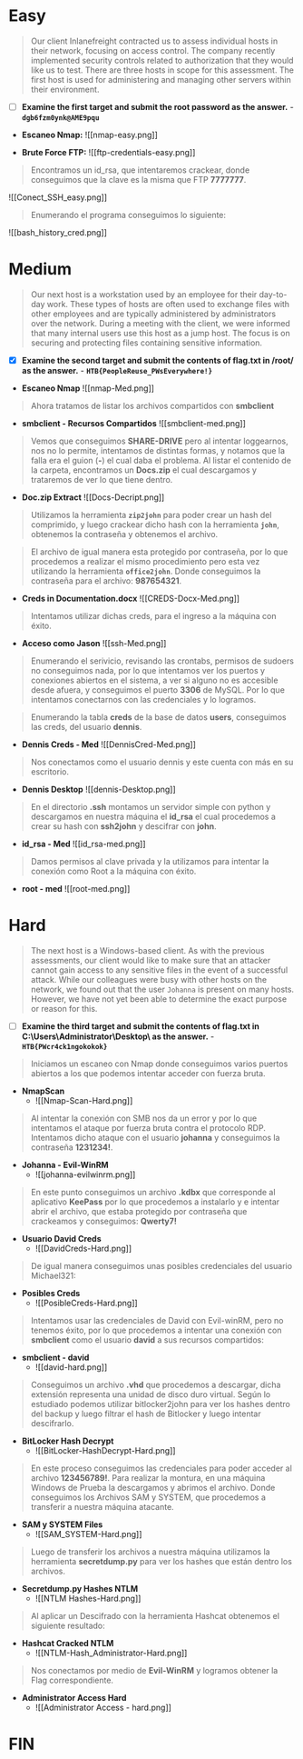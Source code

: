 # Easy
>Our client Inlanefreight contracted us to assess individual hosts in their network, focusing on access control. The company recently implemented security controls related to authorization that they would like us to test. There are three hosts in scope for this assessment. The first host is used for administering and managing other servers within their environment.

- [ ] **Examine the first target and submit the root password as the answer.**
		- **`dgb6fzm0ynk@AME9pqu`**

- **Escaneo Nmap:**
![[nmap-easy.png]]

- **Brute Force FTP:**
![[ftp-credentials-easy.png]]

>Encontramos un id_rsa, que intentaremos crackear, donde conseguimos que la clave es la misma que FTP **7777777**.

![[Conect_SSH_easy.png]]

>Enumerando el programa conseguimos lo siguiente:

![[bash_history_cred.png]]

# Medium

>Our next host is a workstation used by an employee for their day-to-day work. These types of hosts are often used to exchange files with other employees and are typically administered by administrators over the network. During a meeting with the client, we were informed that many internal users use this host as a jump host. The focus is on securing and protecting files containing sensitive information.

- [x] **Examine the second target and submit the contents of flag.txt in /root/ as the answer.**
		- **`HTB{PeopleReuse_PWsEverywhere!}`**

- **Escaneo Nmap**
![[nmap-Med.png]]

>Ahora tratamos de listar los archivos compartidos con **smbclient**

- **smbclient - Recursos Compartidos**
	![[smbclient-med.png]]

>Vemos que conseguimos **SHARE-DRIVE** pero al intentar loggearnos, nos no lo permite, intentamos de distintas formas, y notamos que la falla era el guion (**-**) el cual daba el problema. Al listar el contenido de la carpeta, encontramos un **Docs.zip** el cual descargamos y trataremos de ver lo que tiene dentro.

- **Doc.zip Extract**
	![[Docs-Decript.png]]

>Utilizamos la herramienta **`zip2john`** para poder crear un hash del comprimido, y luego crackear dicho hash con la herramienta **`john`**, obtenemos la contraseña y obtenemos el archivo.

>El archivo de igual manera esta protegido por contraseña, por lo que procedemos a realizar el mismo procedimiento pero esta vez utilizando la herramienta **`office2john`**. Donde conseguimos la contraseña para el archivo: **987654321**.

- **Creds in Documentation.docx**
	![[CREDS-Docx-Med.png]]

>Intentamos utilizar dichas creds, para el ingreso a la máquina con éxito.

- **Acceso como Jason**
	![[ssh-Med.png]]

>Enumerando el serivicio, revisando las crontabs, permisos de sudoers no conseguimos nada, por lo que intentamos ver los puertos y conexiones abiertos en el sistema, a ver si alguno no es accesible desde afuera, y conseguimos el puerto **3306** de MySQL. Por lo que intentamos conectarnos con las credenciales y lo logramos.

>Enumerando la tabla **creds** de la base de datos **users**, conseguimos las creds, del usuario **dennis**.

- **Dennis Creds - Med**
	![[DennisCred-Med.png]]

>Nos conectamos como el usuario dennis y este cuenta con más en su escritorio.

- **Dennis Desktop**
	![[dennis-Desktop.png]]

>En el directorio **.ssh** montamos un servidor simple con python y descargamos en nuestra máquina el **id_rsa** el cual procedemos a crear su hash con **ssh2john** y descifrar con **john**.

- **id_rsa - Med**
	![[id_rsa-med.png]]

>Damos permisos al clave privada y la utilizamos para intentar la conexión como Root a la máquina con éxito.

- **root - med**
	![[root-med.png]]

# Hard

>The next host is a Windows-based client. As with the previous assessments, our client would like to make sure that an attacker cannot gain access to any sensitive files in the event of a successful attack. While our colleagues were busy with other hosts on the network, we found out that the user `Johanna` is present on many hosts. However, we have not yet been able to determine the exact purpose or reason for this.

- [ ] **Examine the third target and submit the contents of flag.txt in C:\Users\Administrator\Desktop\ as the answer.**
		- **`HTB{PWcr4ck1ngokokok}`**

>Iniciamos un escaneo con Nmap donde conseguimos varios puertos abiertos a los que podemos intentar acceder con fuerza bruta.

- **NmapScan**
	- ![[Nmap-Scan-Hard.png]]

>Al intentar la conexión con SMB nos da un error y por lo que intentamos el ataque por fuerza bruta contra el protocolo RDP. Intentamos dicho ataque con el usuario **johanna** y conseguimos la contraseña **1231234!**.

- **Johanna - Evil-WinRM**
	- ![[johanna-evilwinrm.png]]

>En este punto conseguimos un archivo **.kdbx** que corresponde al aplicativo **KeePass** por lo que procedemos a instalarlo y e intentar abrir el archivo, que estaba protegido por contraseña que crackeamos y conseguimos: **Qwerty7!**

- **Usuario David Creds**
	- ![[DavidCreds-Hard.png]]

>De igual manera conseguimos unas posibles credenciales del usuario Michael321:

- **Posibles Creds**
	- ![[PosibleCreds-Hard.png]]

>Intentamos usar las credenciales de David con Evil-winRM, pero no tenemos éxito, por lo que procedemos a intentar una conexión con **smbclient** como el usuario **david** a sus recursos compartidos:

- **smbclient - david**
	- ![[david-hard.png]]

>Conseguimos un archivo **.vhd** que procedemos a descargar, dicha extensión representa una unidad de disco duro virtual. Según lo estudiado podemos utilizar bitlocker2john para ver los hashes dentro del backup y luego filtrar el hash de Bitlocker y luego intentar descifrarlo.

- **BitLocker Hash Decrypt**
	- ![[BitLocker-HashDecrypt-Hard.png]]

>En este proceso conseguimos las credenciales para poder acceder al archivo **123456789!**. Para realizar la montura, en una máquina Windows de Prueba la descargamos y abrimos el archivo. Donde conseguimos los Archivos SAM y SYSTEM, que procedemos a transferir a nuestra máquina atacante.

- **SAM y SYSTEM Files**
	- ![[SAM_SYSTEM-Hard.png]]

>Luego de transferir los archivos a nuestra máquina utilizamos la herramienta **secretdump.py** para ver los hashes que están dentro los archivos.

- **Secretdump.py Hashes NTLM**
	- ![[NTLM Hashes-Hard.png]]

>Al aplicar un Descifrado con la herramienta Hashcat obtenemos el siguiente resultado:

- **Hashcat Cracked NTLM**
	- ![[NTLM-Hash_Administrator-Hard.png]]

>Nos conectamos por medio de **Evil-WinRM** y logramos obtener la Flag correspondiente.

- **Administrator Access Hard**
	- ![[Administrator Access - hard.png]]

# FIN